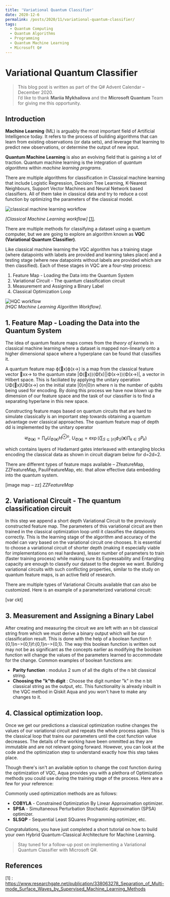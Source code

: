 ```yaml
---
title: 'Variational Quantum Classifier'
date: 2020-12-6
permalink: /posts/2020/11/variational-quantum-classifier/
tags:
  - Quantum Computing
  - Quantum Algorithms
  - Programming
  - Quantum Machine Learning
  - Microsoft Q#
---
```


# Variational Quantum Classifier

> This blog post is written as part of the Q# Advent Calendar – December 2020.  
> I’d like to thank **Mariia Mykhailova** and the **Microsoft Quantum** Team for giving me this opportunity.


## Introduction ##   

**Machine Learning** (ML) is arguably the most important field of Artificial Intelligence today. It refers to the process of building algorithms that can learn from existing observations (or data sets), and leverage that learning to predict new observations, or determine the output of new input.

**Quantum Machine Learning** is also an evolving field that is gaining a lot of traction.  Quantum machine learning is the integration of *quantum algorithms* within *machine learning programs*.

There are multiple algorithms for classification in Classical machine learning that include Logistic Regression, Decision Tree Learning, K-Nearest Neighbours, Support Vector Machines and Neural Network based classifiers. All of them take in classical data and try to reduce a cost function by optimizing the parameters of the classical model. 

![classical machine learning workflow]()

*[Classical Machine Learning workflow]* [[1]](#references).


There are multiple methods for classifying a dataset using a quantum computer, but we are going to explore an algorithm known as **VQC (Variational Quantum Classifier)**.

Like classical machine learning the VQC algorithm has a training stage (where datapoints with labels are provided and learning takes place) and a testing stage (where new datapoints without labels are provided which are then classified). Each of these stages in VQC are a four-step process:

1. Feature Map - Loading the Data into the Quantum System
2. Variational Circuit - The quantum classification circuit
3. Measurement and Assigning a Binary Label 
4. Classical Optimization Loop

![HQC workflow]()  
*[HQC Machine Learning Algorithm Workflow]*.

## 1. Feature Map - Loading the Data into the Quantum System  

The idea of quantum feature maps comes from the *theory of kernels* in classical machine learning where a dataset is mapped non-linearly onto a higher dimensional space where a hyperplane can be found that classifies it.  

A quantum feature map ϕ(⃗x)ϕ(x→) is a map from the classical feature vector ⃗xx→ to the quantum state |Φ(⃗x)⟩⟨Φ(⃗x)||Φ(x→)⟩⟨Φ(x→)|, a vector in Hilbert space. This is faciliated by applying the unitary operation UΦ(⃗x)UΦ(x→) on the initial state |0⟩n|0⟩n where n is the number of qubits being used for encoding. By doing this process we have now blown up the dimension of our feature space and the task of our classifier is to find a separating hyperlane in this new space.  

Constructing feature maps based on quantum circuits that are hard to simulate classically is an important step towards obtaining a quantum advantage over classical approaches. The quantum feature map of depth dd is implemented by the unitary operator  

$$ \mathcal{U}_{\Phi(\mathbf{x})}=\prod_d U_{\Phi(\mathbf{x})}H^{\otimes n},\ U_{\Phi(\mathbf{x})}=\exp\left(i\sum_{S\subseteq[n]}\phi_S(\mathbf{x})\prod_{k\in S} P_k\right) $$ 

which contains layers of Hadamard gates interleaved with entangling blocks encoding the classical data as shown in circuit diagram below for d=2d=2.

There are different types of feature maps available – ZfeatureMap, ZZFeatureMap, PauliFeatureMap, etc. that allow effective data embedding into the quantum system.

[image map – zz]
*ZZFeatureMap*

## 2. Variational Circuit - The quantum classification circuit

In this step we append a short depth Variational Circuit to the previously constructed feature map. The parameters of this variational circuit are then trained in the classical optimization loop until it classifies the datapoints correctly. This is the learning stage of the algorithm and accuracy of the model can vary based on the variational circuit one chooses. It is essential to choose a variational circuit of shorter depth (making it especially viable for implementations on real hardware), lesser number of parameters to train (faster training process) while making sure its Expressability and Entangling capacity are enough to classify our dataset to the degree we want. Building variational circuits with such conflicting properties, similar to the study on quantum feature maps, is an active field of research.

There are multiple types of Variational Circuits available that can also be customized. Here is an example of a parameterized variational circuit:  

[var ckt]

## 3. Measurement and Assigning a Binary Label

After creating and measuring the circuit we are left with an n bit classical string from which we must derive a binary output which will be our classification result. This is done with the help of a boolean function f:{0,1}n−>{0,1}f:{0,1}n−>{0,1}. The way this boolean function is written out may not be as significant as the concepts earlier as modifying the boolean function will change the values of the parameters learned to accommodate for the change. Common examples of boolean functions are:  
- **Parity function** : modulus 2 sum of all the digits of the n bit classical string.
- **Choosing the "k"th digit** : Choose the digit number "k" in the n bit classical string as the output, etc.
This functionality is already inbuilt in the VQC method in Qiskit Aqua and you won't have to make any changes to it.

## 4. Classical optimization loop.  

Once we get our predictions a classical optimization routine changes the values of our variational circuit and repeats the whole process again. This is the classical loop that trains our parameters until the cost function value decreases. The details of the working have been ommitted as they are immutable and are not relevant going forward. However, you can look at the code and the optimization step to understand exactly how this step takes place.

Though there's isn't an available option to change the cost function during the optimization of VQC, Aqua provides you with a plethora of Optimization methods you could use during the training stage of the process. Here are a few for your reference:  

Commonly used optimization methods are as follows:  
- **COBYLA** - Constrained Optimization By Linear Approximation optimizer.
- **SPSA** - Simultaneous Perturbation Stochastic Approximation (SPSA) optimizer.
- **SLSQP** - Sequential Least SQuares Programming optimizer, etc.

Congratulations, you have just completed a short tutorial on how to build your own Hybrid Quantum-Classical Architecture for Machine Learning.   
> Stay tuned for a follow-up post on implementing a Variational Quantum Classifier with Microsoft Q#. 


## References

[1] :   https://www.researchgate.net/publication/338063278_Separation_of_Multi-mode_Surface_Waves_by_Supervised_Machine_Learning_Methods  

